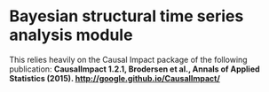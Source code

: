 Bayesian structural time series analysis module
===============================================

This relies heavily on the Causal Impact package of the following publication:
**CausalImpact 1.2.1, Brodersen et al., Annals of Applied Statistics (2015). http://google.github.io/CausalImpact/**